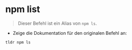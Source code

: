 # npm list

> Dieser Befehl ist ein Alias von `npm ls`.

- Zeige die Dokumentation für den originalen Befehl an:

`tldr npm ls`
